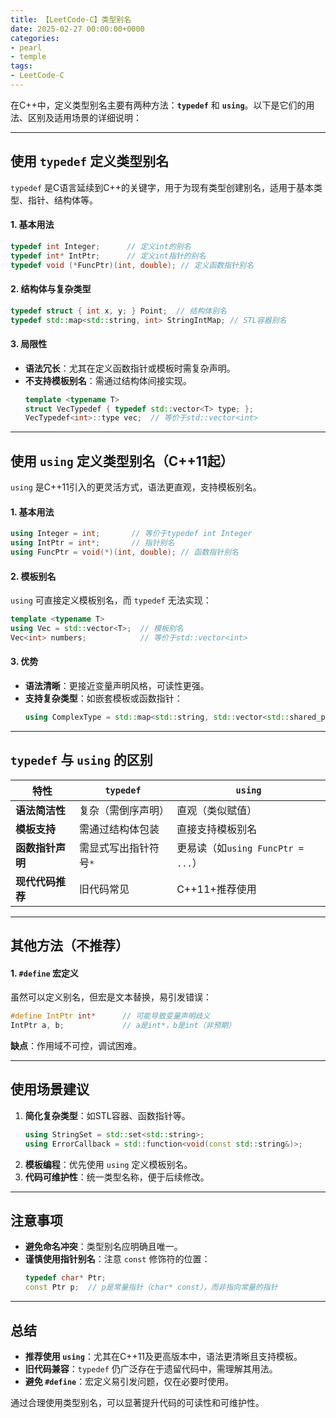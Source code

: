 ```yaml
---
title: 【LeetCode-C】类型别名
date: 2025-02-27 00:00:00+0000
categories: 
- pearl
- temple
tags:
- LeetCode-C
---
```


在C++中，定义类型别名主要有两种方法：**`typedef`** 和 **`using`**。以下是它们的用法、区别及适用场景的详细说明：

---

## 使用 `typedef` 定义类型别名
`typedef` 是C语言延续到C++的关键字，用于为现有类型创建别名，适用于基本类型、指针、结构体等。

#### 1. **基本用法**
```cpp
typedef int Integer;      // 定义int的别名
typedef int* IntPtr;      // 定义int指针的别名
typedef void (*FuncPtr)(int, double); // 定义函数指针别名
```

#### 2. **结构体与复杂类型**
```cpp
typedef struct { int x, y; } Point;  // 结构体别名
typedef std::map<std::string, int> StringIntMap; // STL容器别名
```

#### 3. **局限性**
- **语法冗长**：尤其在定义函数指针或模板时需复杂声明。
- **不支持模板别名**：需通过结构体间接实现。
  ```cpp
  template <typename T>
  struct VecTypedef { typedef std::vector<T> type; };
  VecTypedef<int>::type vec;  // 等价于std::vector<int>
  ```

---

## 使用 `using` 定义类型别名（C++11起）
`using` 是C++11引入的更灵活方式，语法更直观，支持模板别名。

#### 1. **基本用法**
```cpp
using Integer = int;       // 等价于typedef int Integer
using IntPtr = int*;       // 指针别名
using FuncPtr = void(*)(int, double); // 函数指针别名
```

#### 2. **模板别名**
`using` 可直接定义模板别名，而 `typedef` 无法实现：
```cpp
template <typename T>
using Vec = std::vector<T>;  // 模板别名
Vec<int> numbers;            // 等价于std::vector<int>
```

#### 3. **优势**
- **语法清晰**：更接近变量声明风格，可读性更强。
- **支持复杂类型**：如嵌套模板或函数指针：
  ```cpp
  using ComplexType = std::map<std::string, std::vector<std::shared_ptr<int>>>;
  ```

---

## `typedef` 与 `using` 的区别
| 特性                | `typedef`                     | `using`                          |
|---------------------|-------------------------------|----------------------------------|
| **语法简洁性**      | 复杂（需倒序声明）            | 直观（类似赋值）         |
| **模板支持**        | 需通过结构体包装              | 直接支持模板别名        |
| **函数指针声明**    | 需显式写出指针符号`*`         | 更易读（如`using FuncPtr = ...`） |
| **现代代码推荐**    | 旧代码常见                    | C++11+推荐使用         |

---

## 其他方法（不推荐）
#### 1. **`#define` 宏定义**
虽然可以定义别名，但宏是文本替换，易引发错误：
```cpp
#define IntPtr int*      // 可能导致变量声明歧义
IntPtr a, b;             // a是int*，b是int（非预期）
```
**缺点**：作用域不可控，调试困难。

---

## 使用场景建议
1. **简化复杂类型**：如STL容器、函数指针等。
   ```cpp
   using StringSet = std::set<std::string>;
   using ErrorCallback = std::function<void(const std::string&)>;
   ```
2. **模板编程**：优先使用 `using` 定义模板别名。
3. **代码可维护性**：统一类型名称，便于后续修改。

---

## 注意事项
- **避免命名冲突**：类型别名应明确且唯一。
- **谨慎使用指针别名**：注意 `const` 修饰符的位置：
  ```cpp
  typedef char* Ptr;
  const Ptr p;  // p是常量指针（char* const），而非指向常量的指针
  ```

---

## 总结
- **推荐使用 `using`**：尤其在C++11及更高版本中，语法更清晰且支持模板。
- **旧代码兼容**：`typedef` 仍广泛存在于遗留代码中，需理解其用法。
- **避免 `#define`**：宏定义易引发问题，仅在必要时使用。

通过合理使用类型别名，可以显著提升代码的可读性和可维护性。